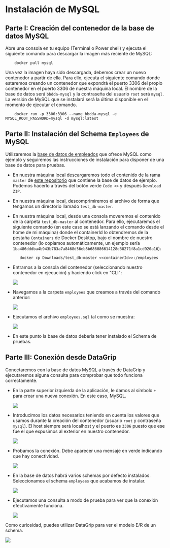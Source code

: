 Instalación de MySQL
====================

## Parte I: Creación del contenedor de la base de datos MySQL

Abre una consola en tu equipo (Terminal o Power shell) y ejecuta el siguiente comando para descargar la imagen más reciente de MySQL:

        docker pull mysql

Una vez la imagen haya sido descargada, debemos crear un nuevo contenedor a partir de ella. Para ello, ejecuta el siguiente comando donde estaremos creando un contenedor que expondrá el puerto 3306 del propio contenedor en el puerto 3306 de nuestra máquina local. El nombre de la base de datos será ``bbdda-mysql`` y la contraseña del usuario ``root`` será ``mysql``. La versión de MySQL que se instalará será la última disponible en el momento de ejecutar el comando.

        docker run -p 3306:3306 --name bbdda-mysql -e MYSQL_ROOT_PASSWORD=mysql -d mysql:latest

## Parte II: Instalación del Schema ``Employees`` de MySQL

 Utilizaremos la [base de datos de empleados](https://dev.mysql.com/doc/employee/en/employees-installation.html) que ofrece MySQL como ejemplo y seguiremos las instrucciones de instalación para disponer de una base de datos para pruebas.

   - En nuestra máquina local descargaremos todo el contenido de la rama ``master`` de [este repositorio](https://github.com/datacharmer/test_db) que contiene la base de datos de ejemplo. Podemos hacerlo a través del botón verde ``Code <>`` y después ``Download ZIP``.
   - En nuestra máquina local, descomprimiremos el archivo de forma que tengamos un directorio llamado ``test_db-master``.
   - En nuestra máquina local, desde una consola moveremos el contenido de la carpeta ``test_db-master`` al contenedor. Para ello, ejecutaremos el siguiente comando (en este caso se está lanzando el comando desde el home de mi máquina) donde el containerId lo obtendremos de la pestaña ``Containers`` de Docker Desktop, bajo el nombre de nuestro contenedor (lo copiamos automáticamente, un ejemplo sería ``1ba486dddba4b943b783a7a8468d56eb5b686086614128d38271f8a1cd920a16``):

            docker cp Downloads/test_db-master <<containerId>>:/employees
     
   - Entramos a la consola del contenedor (seleccionando nuestro contenedor en ejecución) y haciendo click en "CLI":
     
     <img src="https://raw.githubusercontent.com/UnirCs/BBDD-PER8263-2324/master/Tema_1/00_Resources/1_docker%20modo%20cli.png">
     
   - Navegamos a la carpeta ``employees`` que creamos a través del comando anterior:
     
     <img src="https://raw.githubusercontent.com/UnirCs/BBDD-PER8263-2324/master/Tema_1/00_Resources/2_docker%20entrando%20a%20carpeta.png">
     
   - Ejecutamos el archivo ``employees.sql`` tal como se muestra:
     
     <img src="https://raw.githubusercontent.com/UnirCs/BBDD-PER8263-2324/master/Tema_1/00_Resources/3_creando%20schema.png">
     
   - En este punto la base de datos debería tener instalado el Schema de pruebas.

## Parte III: Conexión desde DataGrip

Conectaremos con la base de datos MySQL a través de DataGrip y ejecutaremos alguna consulta para comprobar que todo funciona correctamente.

   - En la parte superior izquierda de la aplicación, le damos al símbolo ``+`` para crear una nueva conexión. En este caso, MySQL.
     
     <img src="https://raw.githubusercontent.com/UnirCs/BBDD-PER8263-2324/master/Tema_1/00_Resources/4_Seleccion%20de%20db.png">
     
   - Introducimos los datos necesarios teniendo en cuenta los valores que usamos durante la creación del contenedor (usuario ``root`` y contraseña ``mysql``). El host siempre será localhost y el puerto es ``3306`` puesto que ese fue el que expusimos al exterior en nuestro contenedor.
     
     <img src="https://raw.githubusercontent.com/UnirCs/BBDD-PER8263-2324/master/Tema_1/00_Resources/5_Setup%20de%20db%20mysql.png">
     
   - Probamos la conexión. Debe aparecer una mensaje en verde indicando que hay conectividad.
     
     <img src="https://raw.githubusercontent.com/UnirCs/BBDD-PER8263-2324/master/Tema_1/00_Resources/6_Setup%20de%20db%20mysql%20ok.png">
     
   - En la base de datos habrá varios schemas por defecto instalados. Seleccionamos el schema ``employees`` que acabamos de instalar.
     
     <img src="https://raw.githubusercontent.com/UnirCs/BBDD-PER8263-2324/master/Tema_1/00_Resources/7_seleccion%20de%20schema.png">
     
   - Ejecutamos una consulta a modo de prueba para ver que la conexión efectivamente funciona.
  
     <img src="https://raw.githubusercontent.com/UnirCs/BBDD-PER8263-2324/master/Tema_1/00_Resources/9_ejecucion%20de%20sentencia%20sql.png">


Como curiosidad, puedes utilizar DataGrip para ver el modelo E/R de un schema.

   <img src="https://raw.githubusercontent.com/UnirCs/BBDD-PER8263-2324/master/Tema_1/00_Resources/8_vista%20de%20diagrama.png">
